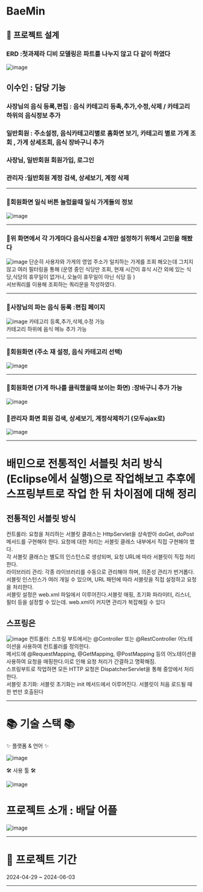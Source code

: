 

# BaeMin
## 🧱 프로젝트 설계
 ### ERD :첫과제라 디비 모델링은 파트를 나누지 않고 다 같이 하였다 
![image](https://github.com/user-attachments/assets/d23ec0ac-f70b-4c1e-802e-347109661c91)


 ## 이수인 : 담당 기능
 ### 사장님의 음식 등록,편집 : 음식 카테고리 등촉,추가,수정,삭제 / 카테고리 하위의 음식정보 추가
 ### 일반회원 : 주소설정, 음식카테고리별로 홈화면 보기, 카테고리 별로 가게 조회 , 가게 상세조회, 음식 장바구니 추가 
 ###  사장님, 일반회원 회원가입, 로그인
 ###  관리자 :일반회원 계정 검색, 상세보기, 계정 삭제
 * * ** * ** * ** * ** * ** * ** * ** * ** * ** * ** * ** * ** * ** * ** * ** * ** * ** * ** * *  
### 🔸회원화면 일식 버튼 눌렀을때 일식 가게들의 정보 
![image](https://github.com/user-attachments/assets/081f2e64-2e5d-40e9-9b78-3510628b14ee)
* * ** * ** * ** * ** * ** * ** * ** * ** * ** * ** * ** * ** * ** * ** * ** * ** * ** * ** * *  
### 🔸위 화면에서 각 가게마다 음식사진을 4개만 설정하기 위해서 고민을 해봤다
![image](https://github.com/user-attachments/assets/a2e41dbe-673d-4376-ab58-601e5a7c6e1a)
단순히 사용자와 가게의 영업 주소가 일치하는 가게를 조회 해오는데 그치지 않고 여러 필터링을 통해 (운영 중인 식당만 조회, 현재 시간이 휴식 시간 외에 있는 식당,식당의 휴무일이 없거나, 오늘이 휴무일이 아닌 식당 등 )
<br>
서브쿼리를 이용해 조회하는 쿼리문을 작성하였다.
* * ** * ** * ** * ** * ** * ** * ** * ** * ** * ** * ** * ** * ** * ** * ** * ** * ** * ** * *  
 ### 🔸사장님의 파는 음식 등록 :편집 페이지
![image](https://github.com/user-attachments/assets/8af2ddb8-bc26-4547-bdfb-4b0438b12cef)
 카테고리 등록,추가,삭제,수정 가능 
 <br>
 카테고리 하위에 음식 메뉴 추가 가능
 * * ** * ** * ** * ** * ** * ** * ** * ** * ** * ** * ** * ** * ** * ** * ** * ** * ** * ** * *  
### 🔸회원화면 (주소 재 설정, 음식 카테고리 선택)
![image](https://github.com/user-attachments/assets/9d170a02-a189-4e4c-93a2-aa28058f556a)
* * ** * ** * ** * ** * ** * ** * ** * ** * ** * ** * ** * ** * ** * ** * ** * ** * ** * ** * *  
### 🔸회원화면 (가게 하나를 클릭했을때 보이는 화면) :장바구니 추가 가능
![image](https://github.com/user-attachments/assets/614cb95e-cfe7-4f1f-ac69-22621800b7dc)
### 🔸관리자 화면 회원 검색, 상세보기, 계정삭제하기 (모두ajax로)
![image](https://github.com/user-attachments/assets/1491a6b3-f11b-4aa7-8b7c-534a8591cdf9)

* * ** * ** * ** * ** * ** * ** * ** * ** * ** * ** * ** * ** * ** * ** * ** * ** * ** * ** * *  
 # 배민으로 전통적인 서블릿 처리 방식 (Eclipse에서 실행)으로 작업해보고 추후에 스프링부트로 작업 한 뒤 차이점에 대해 정리
  ## 전통적인 서블릿 방식 
 컨트롤러: 요청을 처리하는 서블릿 클래스는 HttpServlet을 상속받아 doGet, doPost 메서드를 구현해야 한다. 요청에 대한 처리는 서블릿 클래스 내부에서 직접 구현해야 했다.
    <br>
 각 서블릿 클래스는 별도의 인스턴스로 생성되며, 요청 URL에 따라 서블릿이 직접 처리한다.
    <br>
 라이브러리 관리: 각종 라이브러리를 수동으로 관리해야 하며, 의존성 관리가 번거롭다.
    <br>
 서블릿 인스턴스가 여러 개일 수 있으며, URL 패턴에 따라 서블릿을 직접 설정하고 요청을 처리한다.
    <br>
 서블릿 설정은 web.xml 파일에서 이루어진다.서블릿 매핑, 초기화 파라미터, 리스너, 필터 등을 설정할 수 있는데. web.xml이 커지면 관리가 복잡해질 수 있다 
   ## 스프링은
   ![image](https://github.com/user-attachments/assets/d5404042-f6b1-495b-b663-cfaa538a95f0)
   컨트롤러: 스프링 부트에서는 @Controller 또는 @RestController 어노테이션을 사용하여 컨트롤러를 정의한다.
   <br>
   메서드에 @RequestMapping, @GetMapping, @PostMapping 등의 어노테이션을 사용하여 요청을 매핑한다.이로 인해 요청 처리가 간결하고 명확해짐.
   <br>
   스프링부트로 작업하면 모든 HTTP 요청은 DispatcherServlet을 통해 중앙에서 처리한다.
   <br>
서블릿 초기화: 서블릿 초기화는 init 메서드에서 이루어진다. 서블릿이 처음 로드될 때 한 번만 호출된다
* * ** * ** * ** * ** * ** * ** * ** * ** * ** * ** * ** * ** * ** * ** * ** * ** * ** * ** * *  
 # 📚 기술 스택 📚
✨ 플랫폼 & 언어 ✨

![image](https://github.com/user-attachments/assets/21e67bd2-b816-4b16-86bb-0cb5b83d1997)

🛠 사용 툴 🛠

![image](https://github.com/user-attachments/assets/2601a8c3-fe2e-42d6-bb59-bd1f366c410a)



# 프로젝트 소개 : 배달 어플 
![image](https://github.com/user-attachments/assets/c0645535-5975-4114-ac52-8df3c3d0294c)
* * ** * ** * ** * ** * ** * ** * ** * ** * ** * ** * ** * ** * ** * ** * ** * ** * ** * ** * *  

 #  📅 프로젝트 기간
2024-04-29 ~ 2024-06-03
* * ** * ** * ** * ** * ** * ** * ** * ** * ** * ** * ** * ** * ** * ** * ** * ** * ** * ** * *  












 


